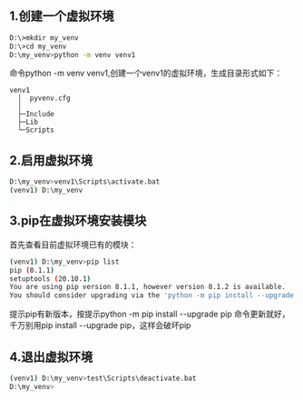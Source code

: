 ## 1.创建一个虚拟环境
``` bash
D:\>mkdir my_venv
D:\>cd my_venv
D:\my_venv>python -m venv venv1
```

命令python -m venv venv1,创建一个venv1的虚拟环境，生成目录形式如下：

```
venv1
  │  pyvenv.cfg
  │  
  ├─Include
  ├─Lib
  └─Scripts
```

## 2.启用虚拟环境
``` bash
D:\my_venv>venv1\Scripts\activate.bat
(venv1) D:\my_venv
```

## 3.pip在虚拟环境安装模块
首先查看目前虚拟环境已有的模块：
``` bash
(venv1) D:\my_venv>pip list
pip (8.1.1)
setuptools (20.10.1)
You are using pip version 8.1.1, however version 8.1.2 is available.
You should consider upgrading via the 'python -m pip install --upgrade pip' command.
```

提示pip有新版本，按提示python -m pip install --upgrade pip 命令更新就好，千万别用pip install --upgrade pip，这样会破坏pip

## 4.退出虚拟环境

``` bash
(venv1) D:\my_venv>test\Scripts\deactivate.bat
D:\my_venv>
```
